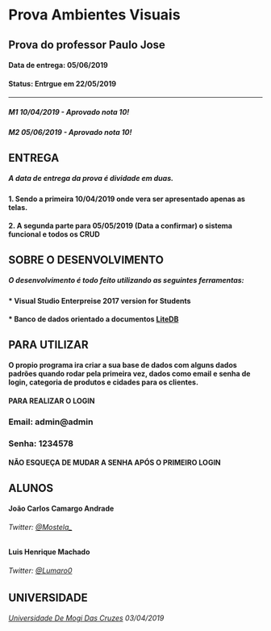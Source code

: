 # **Prova Ambientes Visuais**
## Prova do professor Paulo Jose
#### Data de entrega: 05/06/2019
#### Status: **Entrgue em 22/05/2019**


---


##### M1 10/04/2019 - Aprovado nota 10!
##### M2 05/06/2019 - Aprovado nota 10!

## ENTREGA
##### A data de entrega da prova é dividade em duas.
#### 1. Sendo a primeira **10/04/2019** onde vera ser apresentado apenas as telas.
#### 2. A segunda parte para 05/05/2019 (Data a confirmar) o sistema funcional e todos os CRUD

## SOBRE O DESENVOLVIMENTO
##### O desenvolvimento é todo feito utilizando as seguintes ferramentas:
#### * Visual Studio Enterpreise 2017 version for Students
#### * Banco de dados orientado a documentos [LiteDB](https://www.litedb.org/)


## PARA UTILIZAR
#### O propio programa ira criar a sua base de dados com alguns dados padrões quando rodar pela primeira vez, dados como email e senha de login, categoria de produtos e cidades para os clientes.
#### PARA REALIZAR O LOGIN
### Email: **admin@admin**
### Senha: **1234578**
#### **NÃO ESQUEÇA DE MUDAR A SENHA APÓS O PRIMEIRO LOGIN**

## ALUNOS
#### João Carlos Camargo Andrade
###### Twitter: [@Mostela_](https://twitter.com/mostela_)

#### Luis Henrique Machado
###### Twitter: [@Lumaro0](https://twitter.com/Lumaro0)



## UNIVERSIDADE
###### [Universidade De Mogi Das Cruzes](http://www.umc.br) 03/04/2019	
